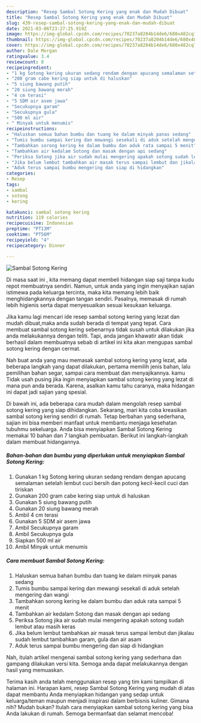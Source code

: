 ```yaml
---
description: "Resep Sambal Sotong Kering yang enak dan Mudah Dibuat"
title: "Resep Sambal Sotong Kering yang enak dan Mudah Dibuat"
slug: 439-resep-sambal-sotong-kering-yang-enak-dan-mudah-dibuat
date: 2021-03-06T23:27:25.919Z
image: https://img-global.cpcdn.com/recipes/70237a8204b14de6/680x482cq70/sambal-sotong-kering-foto-resep-utama.jpg
thumbnail: https://img-global.cpcdn.com/recipes/70237a8204b14de6/680x482cq70/sambal-sotong-kering-foto-resep-utama.jpg
cover: https://img-global.cpcdn.com/recipes/70237a8204b14de6/680x482cq70/sambal-sotong-kering-foto-resep-utama.jpg
author: Dale Morgan
ratingvalue: 3.4
reviewcount: 8
recipeingredient:
- "1 kg Sotong kering ukuran sedang rendam dengan apucang semalaman setelah lembut cuci bersih dan potong kecilkecil cuci dan tiriskan"
- "200 gram cabe kering siap untuk di haluskan"
- "5 siung bawang putih"
- "20 siung bawang merah"
- "4 cm terasi"
- "5 SDM air asem jawa"
- "Secukupnya garam"
- "Secukupnya gula"
- "500 ml air"
- " Minyak untuk menumis"
recipeinstructions:
- "Haluskan semua bahan bumbu dan tuang ke dalam minyak panas sedang"
- "Tumis bumbu sampai kering dan mewangi sesekali di aduk setelah mengering dan wangi"
- "Tambahkan sorong kering ke dalam bumbu dan aduk rata sampai 5 menit"
- "Tambahkan air kedalam Sotong dan masak dengan api sedang"
- "Periksa Sotong jika air sudah mulai mengering apakah sotong sudah lembut atau masih keras"
- "Jika belum lembut tambahkan air masak terus sampai lembut dan jikalau sudah lembut tambahkan garam, gula dan air asam"
- "Aduk terus sampai bumbu mengering dan siap di hidangkan"
categories:
- Resep
tags:
- sambal
- sotong
- kering

katakunci: sambal sotong kering 
nutrition: 119 calories
recipecuisine: Indonesian
preptime: "PT13M"
cooktime: "PT56M"
recipeyield: "4"
recipecategory: Dinner

---
```



![Sambal Sotong Kering](https://img-global.cpcdn.com/recipes/70237a8204b14de6/680x482cq70/sambal-sotong-kering-foto-resep-utama.jpg)

Di masa  saat ini , kita memang dapat membeli hidangan siap saji tanpa kudu repot membuatnya sendiri. Namun, untuk anda yang ingin menyajikan sajian istimewa pada keluarga tercinta, maka kita memang lebih baik menghidangkannya dengan tangan sendiri. Pasalnya, memasak di rumah lebih higienis serta dapat menyesuaikan sesuai kesukaan keluarga.

Jika kamu lagi mencari ide resep sambal sotong kering yang lezat dan mudah dibuat,maka anda sudah berada di tempat yang tepat. Cara membuat sambal sotong kering  sebenarnya tidak susah untuk dilakukan jika anda melakukannya dengan teliti. Tapi, anda jangan khawatir akan tidak berhasil dalam membuatnya 
sebab di artikel ini kita akan mengupas sambal sotong kering dengan cermat.  



Nah buat anda yang mau memasak sambal sotong kering yang lezat, ada beberapa langkah yang dapat dilakukan, pertama memilih jenis bahan, lalu pemilihan bahan segar, sampai cara membuat dan menyajikannya. kamu Tidak usah pusing jika ingin menyiapkan sambal sotong kering yang lezat di mana pun anda berada. Karena, asalkan kamu  tahu caranya, maka hidangan ini dapat jadi sajian yang spesial.

Di bawah ini, ada beberapa cara mudah dalam mengolah resep sambal sotong kering yang siap dihidangkan. Sekarang, mari kita coba kreasikan sambal sotong kering sendiri di rumah. Tetap berbahan yang sederhana, sajian ini bisa memberi manfaat untuk membantu menjaga kesehatan tubuhmu sekeluarga. Anda bisa menyiapkan Sambal Sotong Kering memakai 10 bahan dan 7 langkah pembuatan. Berikut ini langkah-langkah dalam membuat hidangannya.

<!--inarticleads1-->

##### Bahan-bahan dan bumbu yang diperlukan untuk menyiapkan Sambal Sotong Kering:

1. Gunakan 1 kg Sotong kering ukuran sedang rendam dengan apucang semalaman setelah lembut cuci bersih dan potong kecil-kecil cuci dan tiriskan
1. Gunakan 200 gram cabe kering siap untuk di haluskan
1. Gunakan 5 siung bawang putih
1. Gunakan 20 siung bawang merah
1. Ambil 4 cm terasi
1. Gunakan 5 SDM air asem jawa
1. Ambil Secukupnya garam
1. Ambil Secukupnya gula
1. Siapkan 500 ml air
1. Ambil  Minyak untuk menumis




<!--inarticleads2-->

##### Cara membuat Sambal Sotong Kering:

1. Haluskan semua bahan bumbu dan tuang ke dalam minyak panas sedang
1. Tumis bumbu sampai kering dan mewangi sesekali di aduk setelah mengering dan wangi
1. Tambahkan sorong kering ke dalam bumbu dan aduk rata sampai 5 menit
1. Tambahkan air kedalam Sotong dan masak dengan api sedang
1. Periksa Sotong jika air sudah mulai mengering apakah sotong sudah lembut atau masih keras
1. Jika belum lembut tambahkan air masak terus sampai lembut dan jikalau sudah lembut tambahkan garam, gula dan air asam
1. Aduk terus sampai bumbu mengering dan siap di hidangkan




Nah, itulah artikel mengenai  sambal sotong kering  yang sederhana dan gampang dilakukan versi kita. Semoga anda dapat melakukannya dengan hasil yang memuaskan. 

Terima kasih anda telah menggunakan resep yang tim kami tampilkan di halaman ini. Harapan kami, resep  Sambal Sotong Kering yang mudah di atas dapat membantu Anda menyiapkan hidangan yang sedap untuk keluarga/teman maupun menjadi inspirasi dalam berbisnis kuliner. Gimana nih? Mudah bukan? Itulah cara menyiapkan sambal sotong kering yang bisa Anda lakukan di rumah. Semoga bermanfaat dan selamat mencoba!

